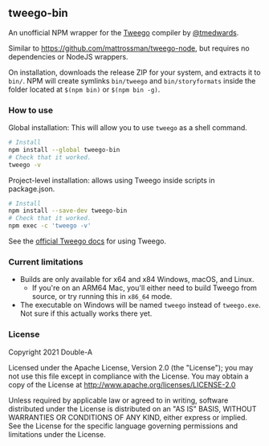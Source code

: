 ## tweego-bin

An unofficial NPM wrapper for the [Tweego](https://www.motoslave.net/tweego/) compiler by [@tmedwards](https://github.com/tmedwards/tweego).

Similar to <https://github.com/mattrossman/tweego-node>, but requires no dependencies or NodeJS wrappers.

On installation, downloads the release ZIP for your system, and extracts it to `bin/`. NPM will create symlinks `bin/tweego` and `bin/storyformats` inside the folder located at `$(npm bin)` or `$(npm bin -g)`.

### How to use

Global installation: This will allow you to use `tweego` as a shell command.

```sh
# Install
npm install --global tweego-bin
# Check that it worked.
tweego -v
```

Project-level installation: allows using Tweego inside scripts in package.json.
```sh
# Install
npm install --save-dev tweego-bin
# Check that it worked.
npm exec -c 'tweego -v'
```

See the [official Tweego docs](https://www.motoslave.net/tweego/docs/) for using Tweego.

### Current limitations

* Builds are only available for x64 and x84 Windows, macOS, and Linux.
    * If you're on an ARM64 Mac, you'll either need to build Tweego from source, or try running this in `x86_64` mode.
* The executable on Windows will be named `tweego` instead of `tweego.exe`. Not sure if this actually works there yet.

### License

Copyright 2021 Double-A

Licensed under the Apache License, Version 2.0 (the "License");
you may not use this file except in compliance with the License.
You may obtain a copy of the License at <http://www.apache.org/licenses/LICENSE-2.0>

Unless required by applicable law or agreed to in writing, software
distributed under the License is distributed on an "AS IS" BASIS,
WITHOUT WARRANTIES OR CONDITIONS OF ANY KIND, either express or implied.
See the License for the specific language governing permissions and
limitations under the License.
